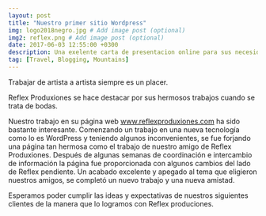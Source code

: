 ```yaml
---
layout: post
title: "Nuestro primer sitio Wordpress"
img: logo2018negro.jpg # Add image post (optional)
img2: reflex.png # Add image post (optional)
date: 2017-06-03 12:55:00 +0300
description: Una exelente carta de presentacion online para sus necesidades mas directas
tag: [Travel, Blogging, Mountains]
---
```



Trabajar de artista a artista siempre es un placer.

Reflex Produxiones se hace destacar por sus hermosos trabajos cuando se trata de bodas.

Nuestro trabajo en su página web www.reflexproduxiones.com ha sido bastante interesante. Comenzando un trabajo en una nueva tecnología como lo es WordPress y teniendo algunos inconvenientes, se fue forjando una página tan hermosa como el trabajo de nuestro amigo de Reflex Produxiones.
Después de algunas semanas de coordinación e intercambio de información la página fue proporcionada con algunos cambios del lado de Reflex pendiente.
Un acabado excelente y apegado al tema que eligieron nuestros amigos, se completó un nuevo trabajo y una nueva amistad.

Esperamos poder cumplir las ideas y expectativas de nuestros siguientes clientes de la manera que lo logramos con Reflex produciones.

